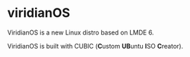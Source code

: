 # viridianOS
ViridianOS is a new Linux distro based on LMDE 6.

ViridianOS is built with CUBIC (**C**ustom **UB**untu **I**SO **C**reator).
